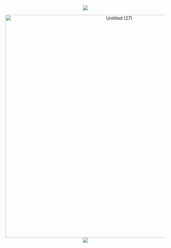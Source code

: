 <div align="center">

  <img src="https://64.media.tumblr.com/addf2d6c2760b8df6c032bb3cb37a478/ce814cd7e8d737f2-74/s640x960/247e8daac6c81e798dfb64101f7af1f59ddd1c8c.webp" />
</p>
<img width="700" height="700" alt="Untitled (27)" src="https://github.com/user-attachments/assets/ff6ee4da-5f25-4f42-8b08-e7dbd2ff747d" />
<img src="https://64.media.tumblr.com/addf2d6c2760b8df6c032bb3cb37a478/ce814cd7e8d737f2-74/s640x960/247e8daac6c81e798dfb64101f7af1f59ddd1c8c.webp" />
</p>




